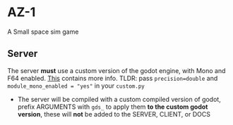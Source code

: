 # AZ-1
A Small space sim game

## Server
The server **must** use a custom version of the godot engine, with Mono and F64 enabled. [This](https://github.com/godotengine/godot/blob/a4131b61b10cb3a7fe0e1e76ed11dfebfa55e7e6/modules/mono/README.md) contains more info. TLDR: pass `precision=double` and `module_mono_enabled = "yes"` in your `custom.py`

- The server will be compiled with a custom compiled version of godot, prefix ARGUMENTS with `gds_` to apply them **to the custom godot version**, these will **not** be added to the SERVER, CLIENT, or DOCS


